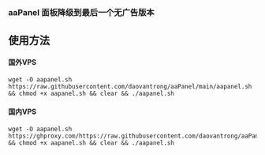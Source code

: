 ### aaPanel 面板降级到最后一个无广告版本

## 使用方法
#### 国外VPS
```
wget -O aapanel.sh https://raw.githubusercontent.com/daovantrong/aaPanel/main/aapanel.sh && chmod +x aapanel.sh && clear && ./aapanel.sh
```

#### 国内VPS
```
wget -O aapanel.sh https://ghproxy.com/https://raw.githubusercontent.com/daovantrong/aaPanel/main/aapanel.sh && chmod +x aapanel.sh && clear && ./aapanel.sh
```
